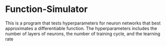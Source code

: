 # Function-Simulator
This is a program that tests hyperparameters for neuron networks that best approximates a differentiable function. 
The hyperparameters includes the number of layers of neurons, the number of training cycle, and the learning rate
